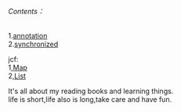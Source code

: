 ###### Contents：
1.[annotation](https://github.com/dchack/java_read_learn/blob/master/java/base/annotation.md)   
2.[synchronized](https://github.com/dchack/java_read_learn/blob/master/java/base/synchronized.md)


jcf:  
1,[Map](https://github.com/dchack/java_read_learn/blob/master/java/Java%20Collections%20Framework/Map.md)  
2,[List](https://github.com/dchack/java_read_learn/blob/master/java/Java%20Collections%20Framework/List.md)  

It's all about my reading books and learning things.   
life is short,life also is long,take care and have fun.
